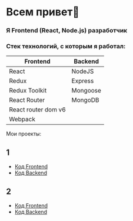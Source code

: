 # Всем привет👋

### Я Frontend (React, Node.js) разработчик

### Стек технологий, с которым я работал:

| Frontend      | Backend  |
| ------------- | -------- |
| React         | NodeJS   |
| Redux         | Express  |
| Redux Toolkit | Mongoose |
| React Router  | MongoDB  |
|React router dom v6
|Webpack





 Мои проекты:

## 1
- [Код Frontend](https://github.com/Isa-02/front_lab)
- [Код Backend](https://github.com/Isa-02/back-lab)

## 2
- [Код Frontend](https://github.com/Isa-02/front_kit)
- [Код Backend](https://github.com/Isa-02/back_kit)

